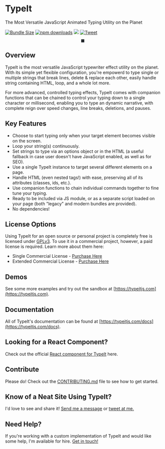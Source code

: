 # TypeIt

The Most Versatile JavaScript Animated Typing Utility on the Planet

[![Bundle Size](https://badgen.net/bundlephobia/minzip/typeit)](https://bundlephobia.com/result?p=typeit)
[![npm downloads](https://img.shields.io/npm/dm/typeit.svg?style=flat-square)](http://npm-stat.com/charts.html?package=typeit)
[![](https://data.jsdelivr.com/v1/package/npm/typeit/badge)](https://www.jsdelivr.com/package/npm/typeit)
[![Tweet](https://img.shields.io/twitter/url/http/shields.io.svg?style=social)](https://twitter.com/intent/tweet?url=https%3A%2F%2Fgithub.com%2Falexmacarthur%2Ftypeit&via=amacarthur&text=Check%20out%20TypeIt%2C%20the%20most%20versatile%20JavaScript%20animated%20typing%20utility%20on%20the%20planet.&hashtags=js%2Cwebdev%2Coss)

<p align="center">
    <img src="readme-demo.gif" alt="" style="border: 5px solid #24292e;">
</p>

## Overview

TypeIt is the most versatile JavaScript typewriter effect utility on the planet. With its simple yet flexible configuration, you're empowerd to type single or multiple strings that break lines, delete & replace each other, easily handle string containing HTML, loop, and a whole lot more.

For more advanced, controlled typing effects, TypeIt comes with companion functions that can be chained to control your typing down to a single character or millisecond, enabling you to type an dynamic narrative, with complete reign over speed changes, line breaks, deletions, and pauses.

## Key Features

-   Choose to start typing only when your target element becomes visible on the screen.
-   Loop your string(s) continuously.
-   Set strings to type via an options object or in the HTML (a useful fallback in case user doesn't have JavaScript enabled, as well as for SEO).
-   Use a single TypeIt instance to target several different elements on a page.
-   Handle HTML (even nested tags!) with ease, preserving all of its attributes (classes, ids, etc.).
-   Use companion functions to chain individual commands together to fine tune your typing.
-   Ready to be included via JS module, or as a separate script loaded on your page (both "legacy" and modern bundles are provided).
-   No dependencies!

## License Options

Using TypeIt for an open source or personal project is completely free is licensed under [GPLv3](https://www.gnu.org/licenses/quick-guide-gplv3.html). To use it in a commercial project, however, a paid license is required. Learn more about them here:

-   Single Commercial License - [Purchase Here](https://typeitjs.com/checkout/limited)
-   Extended Commercial License - [Purchase Here](https://typeitjs.com/checkout/unlimited)

## Demos

See some more examples and try out the sandbox at [https://typeitjs.com](https://typeitjs.com).

## Documentation

All of TypeIt's documentation can be found at [https://typeitjs.com/docs](https://typeitjs.com/docs).

## Looking for a React Component?

Check out the official [React component for TypeIt](https://github.com/alexmacarthur/typeit-react) here.

## Contribute

Please do! Check out the [CONTRIBUTING.md](https://github.com/alexmacarthur/typeit/blob/master/CONTRIBUTING.md) file to see how to get started.

## Know of a Neat Site Using TypeIt?

I'd love to see and share it! [Send me a message](https://macarthur.me/contact) or [tweet at me.](https://www.twitter.com/amacarthur)

## Need Help?

If you're working with a custom implementation of TypeIt and would like some help, I'm available for hire. [Get in touch!](https://macarthur.me/contact)
